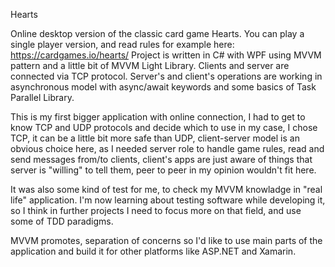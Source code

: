 Hearts

Online desktop version of the classic card game Hearts.
You can play a single player version, and read rules for example here: https://cardgames.io/hearts/
Project is written in C# with WPF using MVVM pattern and a little bit of MVVM Light Library.
Clients and server are connected via TCP protocol. Server's and client's operations are working in asynchronous model
with async/await keywords and some basics of Task Parallel Library.

This is my first bigger application with online connection, I had to get to know TCP and UDP protocols and decide which to use
in my case, I chose TCP, it can be a little bit more safe than UDP, client-server model is an obvious choice here, as I needed
server role to handle game rules, read and send messages from/to clients, client's apps are just aware of things that server is "willing" to tell them, peer to peer in my opinion wouldn't fit here.

It was also some kind of test for me, to check my MVVM knowladge in "real life" application.
I'm now learning about testing software while developing it, so I think in further projects I need to focus more on that field,
and use some of TDD paradigms.

MVVM promotes, separation of concerns so I'd like to use main parts of the application and build it for other
platforms like ASP.NET and Xamarin.
